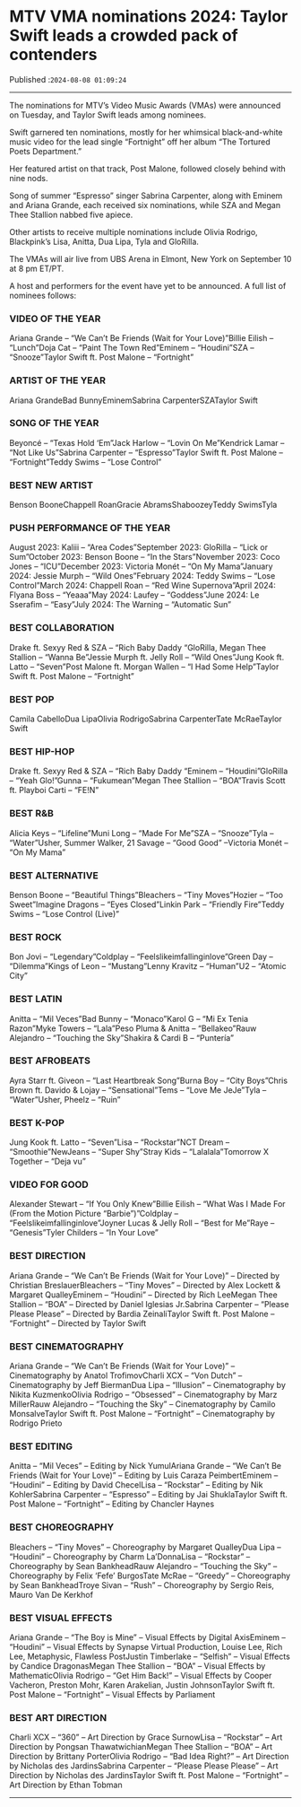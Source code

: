 # MTV VMA nominations 2024: Taylor Swift leads a crowded pack of contenders

Published :`2024-08-08 01:09:24`

---

The nominations for MTV’s Video Music Awards (VMAs) were announced on Tuesday, and Taylor Swift leads among nominees.

Swift garnered ten nominations, mostly for her whimsical black-and-white music video for the lead single “Fortnight” off her album “The Tortured Poets Department.”

Her featured artist on that track, Post Malone, followed closely behind with nine nods.

Song of summer “Espresso” singer Sabrina Carpenter, along with Eminem and Ariana Grande, each received six nominations, while SZA and Megan Thee Stallion nabbed five apiece.

Other artists to receive multiple nominations include Olivia Rodrigo, Blackpink’s Lisa, Anitta, Dua Lipa, Tyla and GloRilla.

The VMAs will air live from UBS Arena in Elmont, New York on September 10 at 8 pm ET/PT.

A host and performers for the event have yet to be announced. A full list of nominees follows:

### VIDEO OF THE YEAR

Ariana Grande – “We Can’t Be Friends (Wait for Your Love)”Billie Eilish – “Lunch”Doja Cat – “Paint The Town Red”Eminem – “Houdini”SZA – “Snooze”Taylor Swift ft. Post Malone – “Fortnight”

### ARTIST OF THE YEAR

Ariana GrandeBad BunnyEminemSabrina CarpenterSZATaylor Swift

### SONG OF THE YEAR

Beyoncé – “Texas Hold ‘Em”Jack Harlow – “Lovin On Me”Kendrick Lamar – “Not Like Us”Sabrina Carpenter – “Espresso”Taylor Swift ft. Post Malone – “Fortnight”Teddy Swims – “Lose Control”

### BEST NEW ARTIST

Benson BooneChappell RoanGracie AbramsShaboozeyTeddy SwimsTyla

### PUSH PERFORMANCE OF THE YEAR

August 2023: Kaliii – “Area Codes”September 2023: GloRilla – “Lick or Sum”October 2023: Benson Boone – “In the Stars”November 2023: Coco Jones – “ICU”December 2023: Victoria Monét – “On My Mama”January 2024: Jessie Murph – “Wild Ones”February 2024: Teddy Swims – “Lose Control”March 2024: Chappell Roan – “Red Wine Supernova”April 2024: Flyana Boss – “Yeaaa”May 2024: Laufey – “Goddess”June 2024: Le Sserafim – “Easy”July 2024: The Warning – “Automatic Sun”

### BEST COLLABORATION

Drake ft. Sexyy Red & SZA – “Rich Baby Daddy “GloRilla, Megan Thee Stallion – “Wanna Be”Jessie Murph ft. Jelly Roll – “Wild Ones”Jung Kook ft. Latto – “Seven”Post Malone ft. Morgan Wallen – “I Had Some Help”Taylor Swift ft. Post Malone – “Fortnight”

### BEST POP

Camila CabelloDua LipaOlivia RodrigoSabrina CarpenterTate McRaeTaylor Swift

### BEST HIP-HOP

Drake ft. Sexyy Red & SZA – “Rich Baby Daddy “Eminem – “Houdini”GloRilla – “Yeah Glo!”Gunna – “Fukumean”Megan Thee Stallion – “BOA”Travis Scott ft. Playboi Carti – “FE!N”

### BEST R&B

Alicia Keys – “Lifeline”Muni Long – “Made For Me”SZA – “Snooze”Tyla – “Water”Usher, Summer Walker, 21 Savage – “Good Good” –Victoria Monét – “On My Mama”

### BEST ALTERNATIVE

Benson Boone – “Beautiful Things”Bleachers – “Tiny Moves”Hozier – “Too Sweet”Imagine Dragons – “Eyes Closed”Linkin Park – “Friendly Fire”Teddy Swims – “Lose Control (Live)”

### BEST ROCK

Bon Jovi – “Legendary”Coldplay – “Feelslikeimfallinginlove”Green Day – “Dilemma”Kings of Leon – “Mustang”Lenny Kravitz – “Human”U2 – “Atomic City”

### BEST LATIN

Anitta – “Mil Veces”Bad Bunny – “Monaco”Karol G – “Mi Ex Tenia Razon”Myke Towers – “Lala”Peso Pluma & Anitta – “Bellakeo”Rauw Alejandro – “Touching the Sky”Shakira & Cardi B – “Puntería”

### BEST AFROBEATS

Ayra Starr ft. Giveon – “Last Heartbreak Song”Burna Boy – “City Boys”Chris Brown ft. Davido & Lojay – “Sensational”Tems – “Love Me JeJe”Tyla – “Water”Usher, Pheelz – “Ruin”

### BEST K-POP

Jung Kook ft. Latto – “Seven”Lisa – “Rockstar”NCT Dream – “Smoothie”NewJeans – “Super Shy”Stray Kids – “Lalalala”Tomorrow X Together – “Deja vu”

### VIDEO FOR GOOD

Alexander Stewart – “If You Only Knew”Billie Eilish – “What Was I Made For (From the Motion Picture “Barbie”)”Coldplay – “Feelslikeimfallinginlove”Joyner Lucas & Jelly Roll – “Best for Me”Raye – “Genesis”Tyler Childers – “In Your Love”

### BEST DIRECTION

Ariana Grande – “We Can’t Be Friends (Wait for Your Love)” – Directed by Christian BreslauerBleachers – “Tiny Moves” – Directed by Alex Lockett & Margaret QualleyEminem – “Houdini” – Directed by Rich LeeMegan Thee Stallion – “BOA” – Directed by Daniel Iglesias Jr.Sabrina Carpenter – “Please Please Please” – Directed by Bardia ZeinaliTaylor Swift ft. Post Malone – “Fortnight” – Directed by Taylor Swift

### BEST CINEMATOGRAPHY

Ariana Grande – “We Can’t Be Friends (Wait for Your Love)” – Cinematography by Anatol TrofimovCharli XCX – “Von Dutch” – Cinematography by Jeff BiermanDua Lipa – “Illusion” – Cinematography by Nikita KuzmenkoOlivia Rodrigo – “Obsessed” – Cinematography by Marz MillerRauw Alejandro – “Touching the Sky” – Cinematography by Camilo MonsalveTaylor Swift ft. Post Malone – “Fortnight” – Cinematography by Rodrigo Prieto

### BEST EDITING

Anitta – “Mil Veces” – Editing by Nick YumulAriana Grande – “We Can’t Be Friends (Wait for Your Love)” – Editing by Luis Caraza PeimbertEminem – “Houdini” – Editing by David ChecelLisa – “Rockstar” – Editing by Nik KohlerSabrina Carpenter – “Espresso” – Editing by Jai ShuklaTaylor Swift ft. Post Malone – “Fortnight” – Editing by Chancler Haynes

### BEST CHOREOGRAPHY

Bleachers – “Tiny Moves” – Choreography by Margaret QualleyDua Lipa – “Houdini” – Choreography by Charm La’DonnaLisa – “Rockstar” – Choreography by Sean BankheadRauw Alejandro – “Touching the Sky” – Choreography by Felix ‘Fefe’ BurgosTate McRae – “Greedy” – Choreography by Sean BankheadTroye Sivan – “Rush” – Choreography by Sergio Reis, Mauro Van De Kerkhof

### BEST VISUAL EFFECTS

Ariana Grande – “The Boy is Mine” – Visual Effects by Digital AxisEminem – “Houdini” – Visual Effects by Synapse Virtual Production, Louise Lee, Rich Lee, Metaphysic, Flawless PostJustin Timberlake – “Selfish” – Visual Effects by Candice DragonasMegan Thee Stallion – “BOA” – Visual Effects by MathematicOlivia Rodrigo – “Get Him Back!” – Visual Effects by Cooper Vacheron, Preston Mohr, Karen Arakelian, Justin JohnsonTaylor Swift ft. Post Malone – “Fortnight” – Visual Effects by Parliament

### BEST ART DIRECTION

Charli XCX – “360” – Art Direction by Grace SurnowLisa – “Rockstar” – Art Direction by Pongsan ThawatwichianMegan Thee Stallion – “BOA” – Art Direction by Brittany PorterOlivia Rodrigo – “Bad Idea Right?” – Art Direction by Nicholas des JardinsSabrina Carpenter – “Please Please Please” – Art Direction by Nicholas des JardinsTaylor Swift ft. Post Malone – “Fortnight” – Art Direction by Ethan Tobman

---


